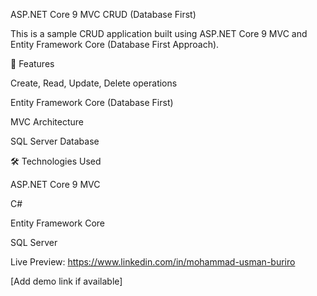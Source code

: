 ASP.NET Core 9 MVC CRUD (Database First)

This is a sample CRUD application built using ASP.NET Core 9 MVC and Entity Framework Core (Database First Approach).

🚀 Features

Create, Read, Update, Delete operations

Entity Framework Core (Database First)

MVC Architecture

SQL Server Database

🛠️ Technologies Used

ASP.NET Core 9 MVC

C#

Entity Framework Core

SQL Server


Live Preview: https://www.linkedin.com/in/mohammad-usman-buriro

[Add demo link if available]
